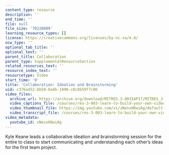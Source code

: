 ```yaml
---
content_type: resource
description: ''
end_time: ''
file: null
file_size: '70228809'
learning_resource_types: []
license: https://creativecommons.org/licenses/by-nc-sa/4.0/
ocw_type: ''
optional_tab_title: ''
optional_text: ''
parent_title: Collaboration
parent_type: SupplementalResourceSection
related_resources_text: ''
resource_index_text: ''
resourcetype: Video
start_time: '0'
title: 'Collaboration: Ideation and Brainstorming'
uid: c376ad52-bb50-8a4b-1890-c0c8b59f7c06
video_files:
  archive_url: https://archive.org/download/MITRES.3-003IAP17/MITRES_3-003IAP17_Class_Activities_06_300k.mp4
  video_captions_file: /courses/res-3-003-learn-to-build-your-own-videogame-with-the-unity-game-engine-and-microsoft-kinect-january-iap-2017/a938306df705594b965dfe6b0da1d2d5_zNesxH6wiAg.vtt
  video_thumbnail_file: https://img.youtube.com/vi/zNesxH6wiAg/default.jpg
  video_transcript_file: /courses/res-3-003-learn-to-build-your-own-videogame-with-the-unity-game-engine-and-microsoft-kinect-january-iap-2017/7bd56723faa76ce672af6550b0cf620e_zNesxH6wiAg.pdf
video_metadata:
  youtube_id: zNesxH6wiAg
---
```


Kyle Keane leads a collaborative ideation and brainstorming session for the entire to class to start communicating and understanding each other’s ideas for the first team project.

